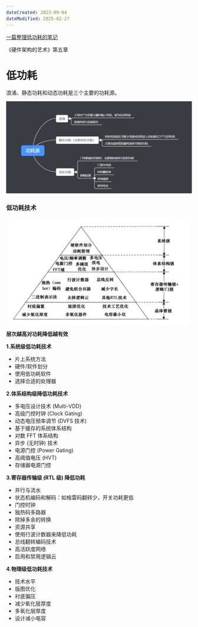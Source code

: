 ```yaml
---
dateCreated: 2023-09-04
dateModified: 2025-02-27
---
```

<a href="https://www.cnblogs.com/lyc-seu/p/12431184.html">一篇整理低功耗的笔记</a>

《硬件架构的艺术》第五章

# 低功耗

浪涌、静态功耗和动态功耗是三个主要的功耗源。

![功耗源](../../pics/功耗源.png)

### 低功耗技术

![各抽象层次降功耗图](../../pics/各抽象层次降功耗图.png)

**层次越高对功耗降低越有效**

**1.系统级低功耗技术**
* 片上系统方法
* 硬件/软件划分
* 使用低功耗软件
* 选择合适的处理器

**2.体系结构级降低功耗技术**
* 多电压设计技术 (Multi-VDD)
* 高级门控时钟 (Clock Gating)
* 动态电压频率调节 (DVFS 技术)
* 基于缓存的系统体系结构
* 对数 FFT 体系结构
* 异步 (无时钟) 技术
* 电源门控 (Power Gating)
* 高阈值电压 (HVT)
* 存储器电源门控

**3.寄存器传输级 (RTL 级) 降低功耗**
* 并行与流水
* 状态机编码和解码：如格雷码翻转少，开关功耗更低
* 门控时钟
* 独热码多路器
* 除掉多余的转换
* 资源共享
* 使用行波计数器来降低功耗
* 总线翻转编码技术
* 高活跃度网络
* 启用和禁用逻辑云

**4.物理级低功耗技术**

* 技术水平
* 版图优化
* 衬底偏压
* 减少氧化层厚度
* 多氧化层厚度
* 设计减小电容

